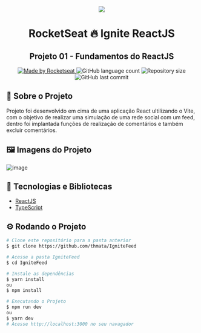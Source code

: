 <!-- Logotipo -->
<div align="center">
  <img src="./src/assets/ignite.png">
</div>

<!-- Title -->
<h1 align="center"> RocketSeat 🔥 Ignite ReactJS </h1>

<!-- Subtitle -->
<h2 align="center"> Projeto 01 - Fundamentos do ReactJS </h2>

<!-- Badges -->
<p align="center">
  <a href="https://rocketseat.com.br">
    <img alt="Made by Rocketseat" src="https://img.shields.io/badge/made%20by-Rocketseat-%2306b656?style=flat-square">
  </a>
  <img alt="GitHub language count" src="https://img.shields.io/github/languages/count/brunoemferreira/rocketseat-ignite-dt-money?color=%2304D361?style=flat-square">
  <img alt="Repository size" src="https://img.shields.io/github/repo-size/brunoemferreira/rocketseat-ignite-dt-money?style=flat-square">
  <img alt="GitHub last commit" src="https://img.shields.io/github/last-commit/brunoemferreira/rocketseat-ignite-dt-money?style=flat-square">
</p>

<!-- Sobre o Projeto -->
## 🚀 Sobre o Projeto
Projeto foi desenvolvido em cima de uma aplicação React ultilizando o Vite, com o objetivo de realizar uma simulação de uma rede social com um feed, dentro foi implantada funções de realização de comentários e também excluir comentários.

## 🖼️ Imagens do Projeto

  ![image](https://user-images.githubusercontent.com/112018277/221916546-f178250e-164e-4ed3-90a1-de80c1ecfacf.png)



## 🧰 Tecnologias e Bibliotecas

* [ReactJS](https://pt-br.reactjs.org/tutorial/tutorial.html)
* [TypeScript](https://www.typescriptlang.org/)

## ⚙️ Rodando o Projeto
```bash
# Clone este repositório para a pasta anterior
$ git clone https://github.com/thmata/IgniteFeed

# Acesse a pasta IgniteFeed
$ cd IgniteFeed

# Instale as dependências
$ yarn install
ou
$ npm install

# Executando o Projeto
$ npm run dev 
ou
$ yarn dev
# Acesse http://localhost:3000 no seu navagador
```
